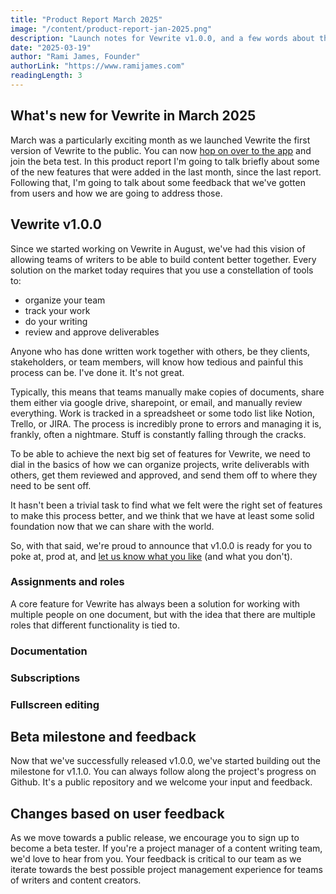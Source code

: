 ```yaml
---
title: "Product Report March 2025"
image: "/content/product-report-jan-2025.png"
description: "Launch notes for Vewrite v1.0.0, and a few words about the future of the product."
date: "2025-03-19"
author: "Rami James, Founder"
authorLink: "https://www.ramijames.com"
readingLength: 3
---
```


## What's new for Vewrite in March 2025

March was a particularly exciting month as we launched Vewrite the first version of Vewrite to the public. You can now [hop on over to the app](https://app.vewrite.com/) and join the beta test. In this product report I'm going to talk briefly about some of the new features that were added in the last month, since the last report. Following that, I'm going to talk about some feedback that we've gotten from users and how we are going to address those.

## Vewrite v1.0.0

Since we started working on Vewrite in August, we've had this vision of allowing teams of writers to be able to build content better together. Every solution on the market today requires that you use a constellation of tools to:

- organize your team
- track your work
- do your writing
- review and approve deliverables

Anyone who has done written work together with others, be they clients, stakeholders, or team members, will know how tedious and painful this process can be. I've done it. It's not great.

Typically, this means that teams manually make copies of documents, share them either via google drive, sharepoint, or email, and manually review everything. Work is tracked in a spreadsheet or some todo list like Notion, Trello, or JIRA. The process is incredibly prone to errors and managing it is, frankly, often a nightmare. Stuff is constantly falling through the cracks.

To be able to achieve the next big set of features for Vewrite, we need to dial in the basics of how we can organize projects, write deliverabls with others, get them reviewed and approved, and send them off to where they need to be sent off.

It hasn't been a trivial task to find what we felt were the right set of features to make this process better, and we think that we have at least some solid foundation now that we can share with the world.

So, with that said, we're proud to announce that v1.0.0 is ready for you to poke at, prod at, and [let us know what you like](https://github.com/vewrite/vewrite/discussions) (and what you don't).

### Assignments and roles

A core feature for Vewrite has always been a solution for working with multiple people on one document, but with the idea that there are multiple roles that different functionality is tied to.

### Documentation

### Subscriptions

### Fullscreen editing

## Beta milestone and feedback

Now that we've successfully released v1.0.0, we've started building out the milestone for v1.1.0. You can always follow along the project's progress on Github. It's a public repository and we welcome your input and feedback.

## Changes based on user feedback

As we move towards a public release, we encourage you to sign up to become a beta tester. If you're a project manager of a content writing team, we'd love to hear from you. Your feedback is critical to our team as we iterate towards the best possible project management experience for teams of writers and content creators.


